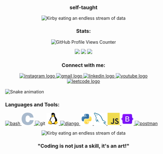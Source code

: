 <h3 align="center">self-taught</h3>

<p align="center">
  <img src="https://i.pinimg.com/736x/3b/52/5b/3b525b51ce6d6b91a555a80fcf41597d.jpg" alt="Kirby eating an endless stream of data" width="1500" height="300" />
</p>

<h3 align="center">Stats:</h3>

<p align="center">
  <img src="https://komarev.com/ghpvc/?username=yamilobt8&color=blueviolet" alt="GitHub Profile Views Counter" />
</p>

<div align="center">
  <img width="48%" src="https://github-readme-stats.vercel.app/api?username=yamilobt8&show_icons=true&theme=radical&hide_border=true&v=12"/>
  <img width="51%" src="https://github-readme-streak-stats.herokuapp.com/?user=yamilobt8&theme=radical&hide_border=true&v=11"/>
  <img width="45%" src="https://github-readme-stats.vercel.app/api/top-langs/?username=yamilobt8&layout=compact&hide_border=true&bg_color=0d1117&title_color=ff61af&text_color=c3e8fc&icon_color=c3e8fc&theme=radical&v=11"/>
</div>

<h3 align="center">Connect with me:</h3>
<div align="center">
  <a href="https://www.instagram.com/yamilobt_8/" target="_blank">
    <img src="https://img.shields.io/static/v1?message=Instagram&logo=instagram&label=&color=E4405F&logoColor=white&labelColor=&style=for-the-badge" height="35" alt="instagram logo"  />
  </a>
  <a href="mailto:yamilo12345678910@gmail.com" target="_blank">
    <img src="https://img.shields.io/static/v1?message=Gmail&logo=gmail&label=&color=D14836&logoColor=white&labelColor=&style=for-the-badge" height="35" alt="gmail logo"  />
  </a>
  <a href="https://www.linkedin.com/in/khalid-azaanoun-a0585425b/" target="_blank">
    <img src="https://img.shields.io/static/v1?message=LinkedIn&logo=linkedin&label=&color=0077B5&logoColor=white&labelColor=&style=for-the-badge" height="35" alt="linkedin logo"  />
  </a>
  <a href="https://www.youtube.com/channel/UCNOZmjNaJLbegZqafFuK6NQ" target="_blank">
    <img src="https://img.shields.io/static/v1?message=youtube&logo=youtube&label=&color=1DA1F2&logoColor=white&labelColor=&style=for-the-badge" height="35" alt="youtube logo"  />
  </a>
  <a href="https://leetcode.com/u/yamilobt8/" target="_blank">
    <img src="https://img.shields.io/static/v1?message=LeetCode&logo=leetcode&label=&color=FFA116&logoColor=white&labelColor=&style=for-the-badge" height="35" alt="leetcode logo" />
  </a>
</div>

<br clear="both">

<img src="https://profile-readme-generator.com/assets/snake.svg" alt="Snake animation" />
<h3 align="left">Languages and Tools:</h3>
<p align="left">
  <a href="https://www.gnu.org/software/bash/" target="_blank" rel="noreferrer">
    <img src="https://www.vectorlogo.zone/logos/gnu_bash/gnu_bash-icon.svg" alt="bash" width="40" height="40"/>
  </a>
  <a href="https://www.cprogramming.com/" target="_blank" rel="noreferrer">
    <img src="https://raw.githubusercontent.com/devicons/devicon/master/icons/c/c-original.svg" alt="c" width="40" height="40"/>
  </a>
  <img src="https://www.vectorlogo.zone/logos/git-scm/git-scm-icon.svg" alt="git" width="40" height="40"/>
  <a href="https://www.linux.org/" target="_blank" rel="noreferrer">
    <img src="https://raw.githubusercontent.com/devicons/devicon/master/icons/linux/linux-original.svg" alt="linux" width="40" height="40"/>
  </a>
  <a href="https://www.djangoproject.com/" target="_blank" rel="noreferrer">
    <img src="https://static.djangoproject.com/img/logos/django-logo-positive.svg" alt="django" width="70" height="40"/>
  </a>
  <a href="https://www.python.org/" target="_blank" rel="noreferrer">
    <img src="https://raw.githubusercontent.com/devicons/devicon/master/icons/python/python-original.svg" alt="python" width="40" height="40"/>
  </a>
  <a href="https://www.mysql.com/" target="_blank" rel="noreferrer">
    <img src="https://raw.githubusercontent.com/devicons/devicon/master/icons/mysql/mysql-original.svg" alt="sql" width="40" height="40"/>
  </a>
  <a href="https://www.javascript.com/" target="_blank" rel="noreferrer">
    <img src="https://raw.githubusercontent.com/devicons/devicon/master/icons/javascript/javascript-original.svg" alt="javascript" width="40" height="40"/>
  </a>
  <a href="https://getbootstrap.com/" target="_blank" rel="noreferrer">
    <img src="https://raw.githubusercontent.com/devicons/devicon/master/icons/bootstrap/bootstrap-original.svg" alt="bootstrap" width="40" height="40"/>
  </a>
  <a href="https://www.postman.com/" target="_blank" rel="noreferrer">
    <img src="https://www.vectorlogo.zone/logos/getpostman/getpostman-icon.svg" alt="postman" width="40" height="40"/>
  </a>
</p>


<p align="center">
  <img src="https://i.pinimg.com/originals/31/3b/bc/313bbcac825384bd0a7c2ced591f3a30.gif" alt="Kirby eating an endless stream of data" width="1500"  />
</p>
<h3 align="center">"Coding is not just a skill, it's an art!"</h3>
